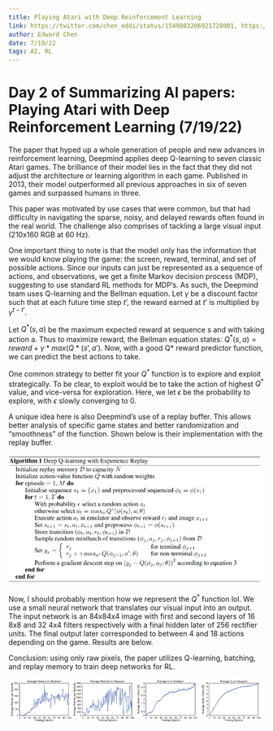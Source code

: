 ```yaml
---
title: Playing Atari with Deep Reinforcement Learning
link: https://twitter.com/chen_eddi/status/1549803206921728001, https://arxiv.org/pdf/1312.5602.pdf
author: Edward Chen
date: 7/19/22
tags: AI, RL
---
```


# Day 2 of Summarizing AI papers: Playing Atari with Deep Reinforcement Learning (7/19/22)

The paper that hyped up a whole generation of people and new advances in reinforcement learning, Deepmind applies deep Q-learning to seven classic Atari games. The brilliance of their model lies in the fact that they did not adjust the architecture or learning algorithm in each game. Published in 2013, their model outperformed all previous approaches in six of seven games and surpassed humans in three. 

This paper was motivated by use cases that were common, but that had difficulty in navigating the sparse, noisy, and delayed rewards often found in the real world. The challenge also comprises of tackling a large visual input (210x160 RGB at 60 Hz).

One important thing to note is that the model only has the information that we would know playing the game: the screen, reward, terminal, and set of possible actions. Since our inputs can just be represented as a sequence of actions, and observations, we get a finite Markov decision process (MDP), suggesting to use standard RL methods for MDP’s. As such, the Deepmind team uses Q-learning and the Bellman equation. Let $\gamma$ be a discount factor such that at each future time step $t’$, the reward earned at $t’$ is multiplied by $\gamma^{t-t’}$.

Let $Q^*(s,a)$ be the maximum expected reward at sequence s and with taking action a. Thus to maximize reward, the Bellman equation states: $Q^*(s,a) = reward + \gamma*max(Q*(s’,a’)$. Now, with a good Q* reward predictor function, we can predict the best actions to take.

One common strategy to better fit your $Q^*$ function is to explore and exploit strategically. To be clear, to exploit would be to take the action of highest $Q^*$ value, and vice-versa for exploration. Here, we let $\epsilon$ be the probability to explore, with $\epsilon$ slowly converging to 0.

A unique idea here is also Deepmind’s use of a replay buffer. This allows better analysis of specific game states and better randomization and “smoothness” of the function.  Shown below is their implementation with the replay buffer.

![hi](img/07_19_pseudo.png)

Now, I should probably mention how we represent the $Q^*$ function lol. We use a small neural network that translates our visual input into an output. The input network is an 84x84x4 image with first and second layers of 16 8x8 and 32 4x4 filters respectively with a final hidden later of 256 rectifier units. The final output later corresponded to between 4 and 18 actions depending on the game. Results are below.

Conclusion: using only raw pixels, the paper utilizes Q-learning, batching, and replay memory to train deep networks for RL.

![hi](img/07_19_results.png)